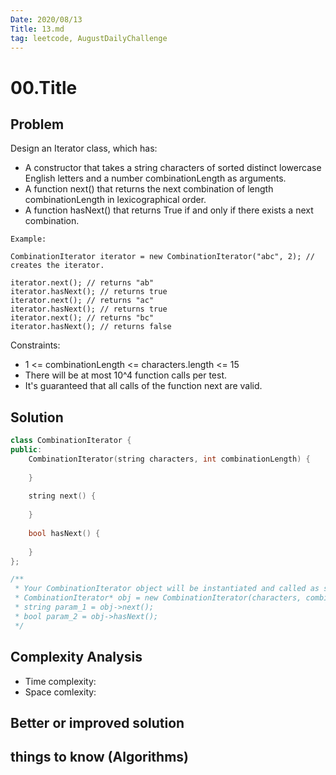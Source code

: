 ```yaml
---
Date: 2020/08/13
Title: 13.md
tag: leetcode, AugustDailyChallenge
---
```

# 00.Title

## Problem
Design an Iterator class, which has:

- A constructor that takes a string characters of sorted distinct lowercase English letters and a number combinationLength as arguments.
- A function next() that returns the next combination of length combinationLength in lexicographical order.
- A function hasNext() that returns True if and only if there exists a next combination.
```
Example:

CombinationIterator iterator = new CombinationIterator("abc", 2); // creates the iterator.

iterator.next(); // returns "ab"
iterator.hasNext(); // returns true
iterator.next(); // returns "ac"
iterator.hasNext(); // returns true
iterator.next(); // returns "bc"
iterator.hasNext(); // returns false
```
Constraints:

- 1 <= combinationLength <= characters.length <= 15
- There will be at most 10^4 function calls per test.
- It's guaranteed that all calls of the function next are valid.
## Solution
```cpp
class CombinationIterator {
public:
    CombinationIterator(string characters, int combinationLength) {
        
    }
    
    string next() {
        
    }
    
    bool hasNext() {
        
    }
};

/**
 * Your CombinationIterator object will be instantiated and called as such:
 * CombinationIterator* obj = new CombinationIterator(characters, combinationLength);
 * string param_1 = obj->next();
 * bool param_2 = obj->hasNext();
 */
```
## Complexity Analysis
- Time complexity:
- Space comlexity:
## Better or improved solution

## things to know (Algorithms)